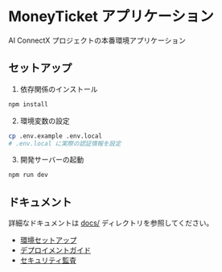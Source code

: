 # MoneyTicket アプリケーション

AI ConnectX プロジェクトの本番環境アプリケーション

## セットアップ

1. 依存関係のインストール
```bash
npm install
```

2. 環境変数の設定
```bash
cp .env.example .env.local
# .env.local に実際の認証情報を設定
```

3. 開発サーバーの起動
```bash
npm run dev
```

## ドキュメント

詳細なドキュメントは [docs/](./docs/) ディレクトリを参照してください。

- [環境セットアップ](./docs/ENVIRONMENT_SETUP.md)
- [デプロイメントガイド](./docs/DEPLOYMENT_GUIDE.md)
- [セキュリティ監査](./docs/FINAL_SECURITY_AUDIT.md)